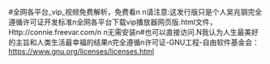 #全网各平台_vip_视频免费解析，免费看n n请注意:这发行版只是个人吴兆钢完全遵循许可证开发标准n全网各平台下载vip播放器网页版.html文件，Http://connie.freevar.com/n n无需安装n#也可以直接访问.N我认为人生最美好的主旨和人类生活最幸福的结果n完全遵循n许可证-GNU工程-自由软件基金会：https://www.gnu.org/licenses/licenses.html
